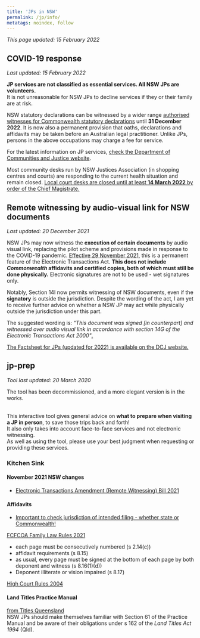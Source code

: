 ```yaml
---
title: 'JPs in NSW'
permalink: /jp/info/
metatags: noindex, follow
---
```


_This page updated: 15 February 2022_

## COVID-19 response
_Last updated: 15 February 2022_


**JP services are not classified as essential services. All NSW JPs are volunteers.**<br /> It is not unreasonable for NSW JPs to decline services if they or their family are at risk.

NSW statutory declarations can be witnessed by a wider range [authorised witnesses for Commonwealth statutory declarations](https://www.ag.gov.au/legal-system/statutory-declarations/who-can-witness-your-statutory-declaration) until **31 December 2022**. It is now also a permanent provision that oaths, declarations and affidavits may be taken before an Australian legal practitioner. Unlike JPs, persons in the above occupations may charge a fee for service.

For the latest information on JP services, [check the Department of Communities and Justice website](https://www.jp.nsw.gov.au/).

Most community desks run by NSW Justices Association (in shopping centres and courts) are responding to the current health situation and remain closed. [Local court desks are closed until at least **14 March 2022** by order of the Chief Magistrate.](https://www.localcourt.nsw.gov.au/local-court/arrangements-for-covid-19--coronavirus-/chief-magistrate-s-memorandum.html)

## Remote witnessing by audio-visual link for NSW documents
_Last updated: 20 December 2021_

NSW JPs may now witness the **execution of certain documents** by audio visual link, replacing the pilot scheme and provisions made in response to the COVID-19 pandemic. [Effective 29 November 2021](https://www.parliament.nsw.gov.au/bills/Pages/bill-details.aspx?pk=3910), this is a permanent feature of the Electronic Transactions Act. **This does not include _Commonwealth_ affidavits and certified copies, both of which must still be done physically.** Electronic signatures are not to be used - wet signatures only.

Notably, Section 14I now permits witnessing of NSW documents, even if the **signatory** is outside the jurisdiction. Despite the wording of the act, I am yet to receive further advice on whether a NSW JP may act while physically outside the jurisdiction under this part.

The suggested wording is: _"This document was signed [in counterpart] and witnessed over audio visual link in accordance with section 14G of the Electronic Transactions Act 2000"_[.](https://www.lawsociety.com.au/sites/default/files/2020-10/COVID-19%20Witnessing%20of%20Documents_%20FAQs%207%20October%202020%20CLEAN.pdf)

[The Factsheet for JPs (updated for 2022) is available on the DCJ website.](https://www.jp.nsw.gov.au/Documents/witnessing-legal-documents-remotely-jp-factsheet.pdf)

## jp-prep
_Tool last updated: 20 March 2020_<br />

The tool has been decommissioned, and a more elegant version is in the works.<br /><br />

This interactive tool gives general advice on **what to prepare when visiting a JP in person**, to save those trips back and forth!<br />
It also only takes into account face-to-face services and not electronic witnessing.<br />
As well as using the tool, please use your best judgment when requesting or providing these services.

<!-- <a href="https://ac.id.au/jp-prep" class="btn btn-primary btn-lg active" role="button" aria-pressed="true">Access JP Preparation Tool</a> -->

### Kitchen Sink

#### November 2021 NSW changes
* [Electronic Transactions Amendment (Remote Witnessing) Bill 2021](https://www.parliament.nsw.gov.au/bills/Pages/bill-details.aspx?pk=3910)

#### Affidavits

* [Important to check jurisdiction of intended filing - whether state or Commonwealth!](https://deregulation.pmc.gov.au/priorities/modernising-business-communications/modernising-document-execution)

[FCFCOA Family Law Rules 2021](https://www.legislation.gov.au/Details/F2021L01197)

* each page must be consecutively numbered (s 2.14(c))
* affidavit requirements (s 8.15)
* as usual, every page must be signed at the bottom of each page by both deponent and witness (s 8.16(1)(d))
* Deponent illiterate or vision impaired (s 8.17)

[High Court Rules 2004](https://www.legislation.gov.au/Series/F2004B00343)

#### Land Titles Practice Manual

[from Titles Queensland](https://www.titlesqld.com.au/wp-content/uploads/2021/06/land-title-practice-manual.pdf)  
NSW JPs should make themselves familiar with Section 61 of the Practice Manual and be aware of their obligations under s 162 of the _Land Titles Act 1994_ (Qld).